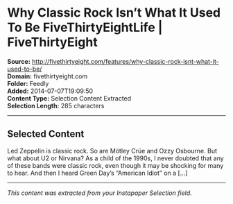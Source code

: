 # Why Classic Rock Isn’t What It Used To Be FiveThirtyEightLife | FiveThirtyEight

**Source:** http://fivethirtyeight.com/features/why-classic-rock-isnt-what-it-used-to-be/  
**Domain:** fivethirtyeight.com  
**Folder:** Feedly  
**Added:** 2014-07-07T19:09:50  
**Content Type:** Selection Content Extracted  
**Selection Length:** 285 characters  


---

## Selected Content

Led Zeppelin is classic rock. So are Mötley Crüe and Ozzy Osbourne. But what about U2 or Nirvana? As a child of the 1990s, I never doubted that any of these bands were classic rock, even though it may be shocking for many to hear. And then I heard Green Day’s “American Idiot” on a […]

---

*This content was extracted from your Instapaper Selection field.*